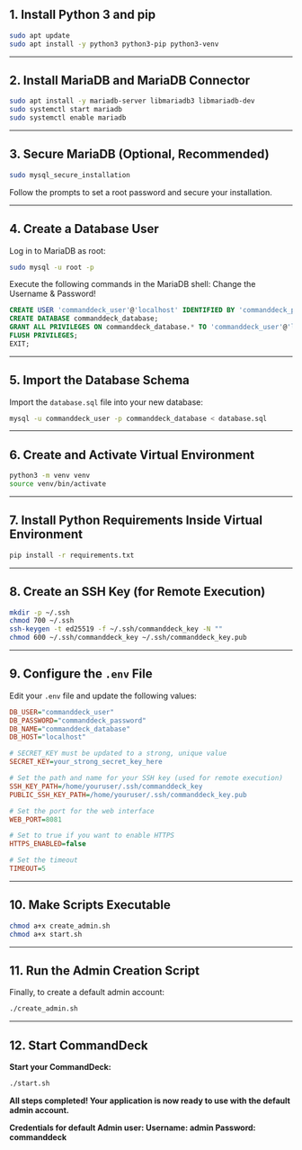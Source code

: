 ## 1. Install Python 3 and pip

```bash
sudo apt update
sudo apt install -y python3 python3-pip python3-venv
```


---

## 2. Install MariaDB and MariaDB Connector

```bash
sudo apt install -y mariadb-server libmariadb3 libmariadb-dev
sudo systemctl start mariadb
sudo systemctl enable mariadb
```


---

## 3. Secure MariaDB (Optional, Recommended)

```bash
sudo mysql_secure_installation
```

Follow the prompts to set a root password and secure your installation.

---

## 4. Create a Database User

Log in to MariaDB as root:

```bash
sudo mysql -u root -p
```

Execute the following commands in the MariaDB shell:
Change the Username & Password!

```sql
CREATE USER 'commanddeck_user'@'localhost' IDENTIFIED BY 'commanddeck_password';
CREATE DATABASE commanddeck_database;
GRANT ALL PRIVILEGES ON commanddeck_database.* TO 'commanddeck_user'@'localhost';
FLUSH PRIVILEGES;
EXIT;
```


---

## 5. Import the Database Schema

Import the `database.sql` file into your new database:

```bash
mysql -u commanddeck_user -p commanddeck_database < database.sql
```


---

## 6. Create and Activate Virtual Environment

```bash
python3 -m venv venv
source venv/bin/activate
```


---

## 7. Install Python Requirements Inside Virtual Environment

```bash
pip install -r requirements.txt
```


---

## 8. Create an SSH Key (for Remote Execution)

```bash
mkdir -p ~/.ssh
chmod 700 ~/.ssh
ssh-keygen -t ed25519 -f ~/.ssh/commanddeck_key -N ""
chmod 600 ~/.ssh/commanddeck_key ~/.ssh/commanddeck_key.pub
```


---

## 9. Configure the `.env` File

Edit your `.env` file and update the following values:

```ini
DB_USER="commanddeck_user"
DB_PASSWORD="commanddeck_password"
DB_NAME="commanddeck_database"
DB_HOST="localhost"

# SECRET_KEY must be updated to a strong, unique value
SECRET_KEY=your_strong_secret_key_here

# Set the path and name for your SSH key (used for remote execution)
SSH_KEY_PATH=/home/youruser/.ssh/commanddeck_key
PUBLIC_SSH_KEY_PATH=/home/youruser/.ssh/commanddeck_key.pub

# Set the port for the web interface
WEB_PORT=8081

# Set to true if you want to enable HTTPS
HTTPS_ENABLED=false

# Set the timeout
TIMEOUT=5
```


---

## 10. Make Scripts Executable

```bash
chmod a+x create_admin.sh
chmod a+x start.sh
```


---

## 11. Run the Admin Creation Script

Finally, to create a default admin account:

```bash
./create_admin.sh
```


---

## 12. Start CommandDeck

**Start your CommandDeck:**

```bash
./start.sh
```

**All steps completed! Your application is now ready to use with the default admin account.**

**Credentials for default Admin user:
Username: admin  Password: commanddeck**
